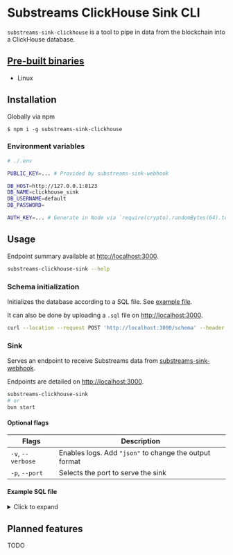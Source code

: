 # Substreams ClickHouse Sink CLI

`substreams-sink-clickhouse` is a tool to pipe in data from the blockchain into a ClickHouse database.

## [Pre-built binaries](https://github.com/pinax-network/substreams-sink-clickhouse/releases)

- Linux

## Installation

Globally via npm

```
$ npm i -g substreams-sink-clickhouse
```

### Environment variables

```bash
# ./.env

PUBLIC_KEY=... # Provided by substreams-sink-webhook

DB_HOST=http://127.0.0.1:8123
DB_NAME=clickhouse_sink
DB_USERNAME=default
DB_PASSWORD=

AUTH_KEY=... # Generate in Node via `require(crypto).randomBytes(64).toString('base64')`
```

## Usage

Endpoint summary available at [http://localhost:3000](http://localhost:3000).

```bash
substreams-clickhouse-sink --help
```

### Schema initialization

Initializes the database according to a SQL file. See [example file](#example-sql-file).

It can also be done by uploading a `.sql` file on [http://localhost:3000](http://localhost:3000).

```bash
curl --location --request POST 'http://localhost:3000/schema' --header 'Authorization: Bearer <AUTH_KEY>' --header 'Content-Type: application/json' --data-raw '{"schema": "<SQL_INSTRUCTIONS>"}'
```

### Sink

Serves an endpoint to receive Substreams data from [substreams-sink-webhook](https://github.com/pinax-network/substreams-sink-webhook).

Endpoints are detailed on [http://localhost:3000](http://localhost:3000).

```bash
substreams-clickhouse-sink
# or
bun start
```

#### Optional flags

| Flags             | Description                                            |
| ----------------- | ------------------------------------------------------ |
| `-v`, `--verbose` | Enables logs. Add `"json"` to change the output format |
| `-p`, `--port`    | Selects the port to serve the sink                     |

#### Example SQL file

<details>
<summary>Click to expand</summary>

```sql
-- ./schema.sql

CREATE TABLE IF NOT EXISTS contracts (
    address FixedString(40),
    name Nullable(String),
    symbol Nullable(String),
    decimals Nullable(UInt8)
)
ENGINE = ReplacingMergeTree()
ORDER BY (address)
```

</details>

## Planned features

TODO

```

```
